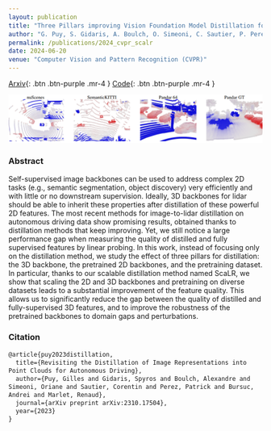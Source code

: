 ```yaml
---
layout: publication
title: "Three Pillars improving Vision Foundation Model Distillation for Lidar"
author: "G. Puy, S. Gidaris, A. Boulch, O. Simeoni, C. Sautier, P. Perez, A. Bursuc, R. Marlet"
permalink: /publications/2024_cvpr_scalr
date: 2024-06-20
venue: "Computer Vision and Pattern Recognition (CVPR)"
---
```


[Arxiv](https://arxiv.org/abs/2310.17504){: .btn .btn-purple .mr-4 }
[Code](https://github.com/valeoai/ScaLR){: .btn .btn-purple .mr-4 }


![ScaLR teaser](/images/publications/2024_CVPR_ScaLR/teaser.png)

### Abstract

Self-supervised image backbones can be used to address complex 2D tasks (e.g., semantic segmentation, object discovery) very efficiently and with little or no downstream supervision. Ideally, 3D backbones for lidar should be able to inherit these properties after distillation of these powerful 2D features. The most recent methods for image-to-lidar distillation on autonomous driving data show promising results, obtained thanks to distillation methods that keep improving. Yet, we still notice a large performance gap when measuring the quality of distilled and fully supervised features by linear probing. In this work, instead of focusing only on the distillation method, we study the effect of three pillars for distillation: the 3D backbone, the pretrained 2D backbones, and the pretraining dataset. In particular, thanks to our scalable distillation method named ScaLR, we show that scaling the 2D and 3D backbones and pretraining on diverse datasets leads to a substantial improvement of the feature quality. This allows us to significantly reduce the gap between the quality of distilled and fully-supervised 3D features, and to improve the robustness of the pretrained backbones to domain gaps and perturbations.


### Citation


```
@article{puy2023distillation,
  title={Revisiting the Distillation of Image Representations into Point Clouds for Autonomous Driving},
  author={Puy, Gilles and Gidaris, Spyros and Boulch, Alexandre and Simeoni, Oriane and Sautier, Corentin and Perez, Patrick and Bursuc, Andrei and Marlet, Renaud},
  journal={arXiv preprint arXiv:2310.17504},
  year={2023}
}
```
